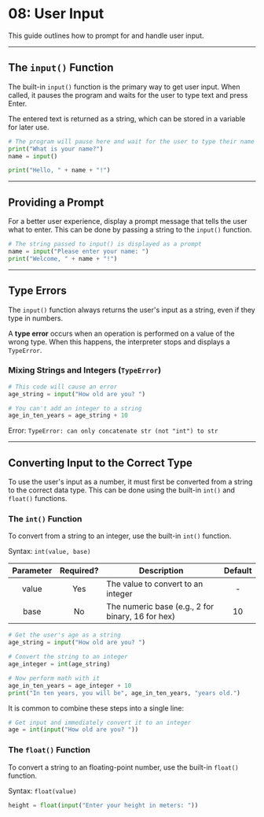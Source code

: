 # 08: User Input

This guide outlines how to prompt for and handle user input.

---

## The `input()` Function

The built-in `input()` function is the primary way to get user input. When called, it pauses the program and waits for the user to type text and press Enter.

The entered text is returned as a string, which can be stored in a variable for later use.

```python
# The program will pause here and wait for the user to type their name
print("What is your name?")
name = input()

print("Hello, " + name + "!")
```

---

## Providing a Prompt

For a better user experience, display a prompt message that tells the user what to enter. This can be done by passing a string to the `input()` function.


```python
# The string passed to input() is displayed as a prompt
name = input("Please enter your name: ")
print("Welcome, " + name + "!")
```

---

## Type Errors

The `input()` function always returns the user's input as a string, even if they type in numbers.

A **type error** occurs when an operation is performed on a value of the wrong type. When this happens, the interpreter stops and displays a `TypeError`.

### Mixing Strings and Integers (`TypeError`)

```python
# This code will cause an error
age_string = input("How old are you? ")

# You can't add an integer to a string
age_in_ten_years = age_string + 10 
```

Error: `TypeError: can only concatenate str (not "int") to str`

---

## Converting Input to the Correct Type

To use the user's input as a number, it must first be converted from a string to the correct data type. This can be done using the built-in `int()` and `float()` functions.

### The `int()` Function

To convert from a string to an integer, use the built-in `int()` function.

Syntax: `int(value, base)`

| Parameter | Required? | Description                                       | Default |
| :-------: | :-------: | ------------------------------------------------- | :-----: |
|   value   |    Yes    | The value to convert to an integer                |    -    |
|   base    |    No     | The numeric base (e.g., 2 for binary, 16 for hex) |   10    |

```python
# Get the user's age as a string
age_string = input("How old are you? ")

# Convert the string to an integer
age_integer = int(age_string)

# Now perform math with it
age_in_ten_years = age_integer + 10
print("In ten years, you will be", age_in_ten_years, "years old.")
```

It is common to combine these steps into a single line:

```python
# Get input and immediately convert it to an integer
age = int(input("How old are you? "))
```

### The `float()` Function

To convert a string to an floating-point number, use the built-in `float()` function.

Syntax: `float(value)`

```python
height = float(input("Enter your height in meters: "))
```
